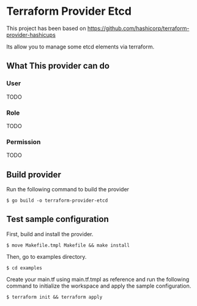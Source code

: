 # Terraform Provider Etcd

This project has been based on https://github.com/hashicorp/terraform-provider-hashicups

Its allow you to manage some etcd elements via terraform.


## What This provider can do

### User

TODO

### Role

TODO

### Permission

TODO

## Build provider

Run the following command to build the provider

```shell
$ go build -o terraform-provider-etcd
````

## Test sample configuration

First, build and install the provider.

```shell
$ move Makefile.tmpl Makefile && make install
```

Then, go to examples directory.

```shell
$ cd examples
```

Create your main.tf using  main.tf.tmpl as reference and run the following command to initialize the workspace and apply the sample configuration.

```shell
$ terraform init && terraform apply
```

